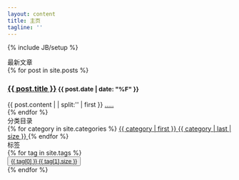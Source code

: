 ```yaml
---
layout: content
title: 主页
tagline: ''
---
```

{% include JB/setup %}
<div class="container">
  <div class="row">
    <div class="col-md-8">
    	<div class="panel panel-default">
		  <div class="panel-heading">
		  	<span class="glyphicon glyphicon-home"></span>
		  	最新文章
		  </div>
		  <div class="panel-body">
        {% for post in site.posts %}
          <div class="col-md-12 page-header">    
            <h3>
              <a href="{{ BASE_PATH }}{{ post.url }}">{{ post.title }}</a><small> 
              {{ post.date | date: "%F" }}
              </small>
            </h3>           
          </div>
          <div class="col-md-12"> 
            {{ post.content  | | split:'<!--break-->' | first }}
            <a href="{{ post.url }}">.....</a>
          </div>
        {% endfor %}
		  </div>
		</div>
    </div>
  	<div class="col-md-4"> 		
  		<div class="panel panel-default">
  		  <div class="panel-heading">
  		  	<span class="glyphicon glyphicon-folder-open icon-margin"></span>
  		  	分类目录
  		  </div>
  		  <div class="panel-body">
  		    <div class="list-group">
  			  {% for category in site.categories %} 
            <a class="list-group-item" href="{{ BASE_PATH }}{{ site.JB.categories_path }}#{{ category | first }}-ref">
		    		{{ category | first }} 
            <span class="badge">{{ category | last | size }}</span>
  		    	</a>
  		      {% endfor %}
  			  </div>
  		  </div>
  		</div>
  		<div class="panel panel-default">
  		  <div class="panel-heading">
  		  	<span class="glyphicon glyphicon-tags icon-margin"></span>
  		  	标签
  		  </div>
  		  <div class="panel-body">
  		    	{% for tag in site.tags %} 
  			    <div class="lable-margin blog-left">
  			      <button class="btn btn-primary btn-sm" type="button">
  			        <a href="{{ BASE_PATH }}{{ site.JB.tags_path }}#{{ tag[0] }}-ref">
  			          <span class="tag-color">{{ tag[0] }}</span>
  			          <span class="badge">{{ tag[1].size }}</span>
  			        </a>
  			      </button>
  			    </div>
  			    {% endfor %}
  		  </div>
  		</div>
  	</div>

  	
  </div>
</div>



